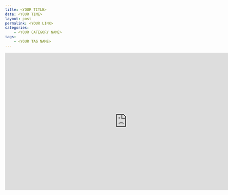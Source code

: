 ```yaml
---
title: <YOUR TITLE>
date: <YOUR TIME>
layout: post
permalink: <YOUR LINK>
categories:
    - <YOUR CATEGORY NAME>
tags:
    - <YOUR TAG NAME>
---
```

<iframe
    src="https://www.youtube.com/embed/<YOUR VIDEO ID>"
    width="800"
    height="450"
    frameborder="0"
    allowfullscreen>
</iframe>

<YOUR DESCRIPTION>
